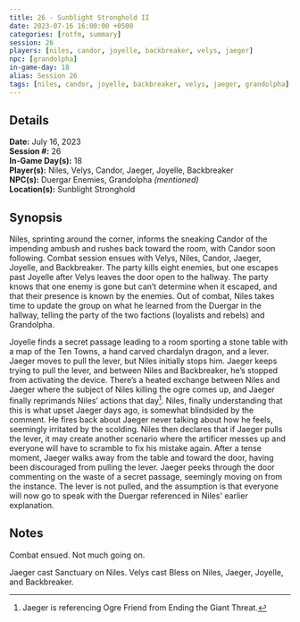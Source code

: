 ```yaml
---
title: 26 - Sunblight Stronghold II
date: 2023-07-16 16:00:00 +0500
categories: [rotfm, summary]
session: 26
players: [niles, candor, joyelle, backbreaker, velys, jaeger]
npc: [grandolpha]
in-game-day: 18
alias: Session 26
tags: [niles, candor, joyelle, backbreaker, velys, jaeger, grandolpha]
---
```


## Details

**Date:** July 16, 2023 <br>
**Session #:** 26 <br>
**In-Game Day(s):** 18 <br>
**Player(s):** Niles, Velys, Candor, Jaeger, Joyelle, Backbreaker <br>
**NPC(s):** Duergar Enemies, Grandolpha *(mentioned)* <br>
**Location(s):** Sunblight Stronghold

## Synopsis
Niles, sprinting around the corner, informs the sneaking Candor of the impending ambush and rushes back toward the room, with Candor soon following. Combat session ensues with Velys, Niles, Candor, Jaeger, Joyelle, and Backbreaker. The party kills eight enemies, but one escapes past Joyelle after Velys leaves the door open to the hallway. The party knows that one enemy is gone but can’t determine when it escaped, and that their presence is known by the enemies. Out of combat, Niles takes time to update the group on what he learned from the Duergar in the hallway, telling the party of the two factions (loyalists and rebels) and Grandolpha.

Joyelle finds a secret passage leading to a room sporting a stone table with a map of the Ten Towns, a hand carved chardalyn dragon, and a lever. Jaeger moves to pull the lever, but Niles initially stops him. Jaeger keeps trying to pull the lever, and between Niles and Backbreaker, he’s stopped from activating the device. There’s a heated exchange between Niles and Jaeger where the subject of Niles killing the ogre comes up, and Jaeger finally reprimands Niles’ actions that day[^1]. Niles, finally understanding that this is what upset Jaeger days ago, is somewhat blindsided by the comment. He fires back about Jaeger never talking about how he feels, seemingly irritated by the scolding. Niles then declares that if Jaeger pulls the lever, it may create another scenario where the artificer messes up and everyone will have to scramble to fix his mistake again. After a tense moment, Jaeger walks away from the table and toward the door, having been discouraged from pulling the lever. Jaeger peeks through the door commenting on the waste of a secret passage, seemingly moving on from the instance. The lever is not pulled, and the assumption is that everyone will now go to speak with the Duergar referenced in Niles' earlier explanation.

## Notes
Combat ensued. Not much going on.

Jaeger cast Sanctuary on Niles. Velys cast Bless on Niles, Jaeger, Joyelle, and Backbreaker.

[^1]: Jaeger is referencing Ogre Friend from Ending the Giant Threat.